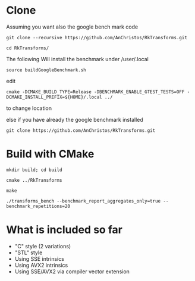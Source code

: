 
# Clone

Assuming you want also the google bench mark code

``git clone --recursive https://github.com/AnChristos/RkTransforms.git``

``cd RkTransforms/``


The following Will install the benchmark under /user/.local

``source buildGoogleBenchmark.sh``

edit

``cmake -DCMAKE_BUILD_TYPE=Release -DBENCHMARK_ENABLE_GTEST_TESTS=OFF -DCMAKE_INSTALL_PREFIX=${HOME}/.local ../ ``

to change location

else if you have already the google benchmark installed 

``git clone https://github.com/AnChristos/RkTransforms.git``

# Build with CMake 

``mkdir build; cd build``

``cmake ../RkTransforms``

``make``

``./transforms_bench --benchmark_report_aggregates_only=true --benchmark_repetitions=20``

# What is included so far

- "C" style (2 variations)
- "STL" style
- Using SSE intrinsics
- Using AVX2 intrinsics
- Using SSE/AVX2 via compiler vector extension
